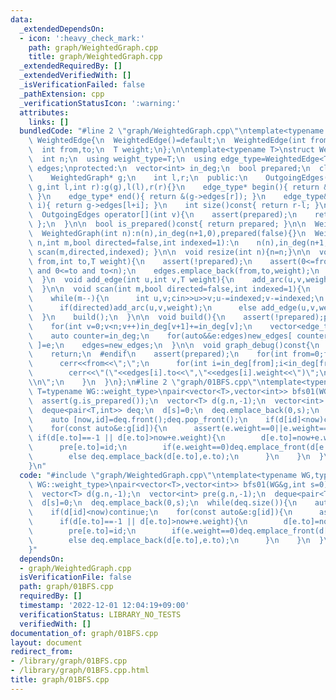 ```yaml
---
data:
  _extendedDependsOn:
  - icon: ':heavy_check_mark:'
    path: graph/WeightedGraph.cpp
    title: graph/WeightedGraph.cpp
  _extendedRequiredBy: []
  _extendedVerifiedWith: []
  _isVerificationFailed: false
  _pathExtension: cpp
  _verificationStatusIcon: ':warning:'
  attributes:
    links: []
  bundledCode: "#line 2 \"graph/WeightedGraph.cpp\"\ntemplate<typename T>\nstruct\
    \ WeightedEdge{\n  WeightedEdge()=default;\n  WeightedEdge(int from,int to,T weight):from(from),to(to),weight(weight){}\n\
    \  int from,to;\n  T weight;\n};\n\ntemplate<typename T>\nstruct WeightedGraph{\n\
    \  int n;\n  using weight_type=T;\n  using edge_type=WeightedEdge<T>;\n  vector<edge_type>\
    \ edges;\nprotected:\n  vector<int> in_deg;\n  bool prepared;\n  class OutgoingEdges{\n\
    \    WeightedGraph* g;\n    int l,r;\n  public:\n    OutgoingEdges(WeightedGraph*\
    \ g,int l,int r):g(g),l(l),r(r){}\n    edge_type* begin(){ return &(g->edges[l]);\
    \ }\n    edge_type* end(){ return &(g->edges[r]); }\n    edge_type& operator[](int\
    \ i){ return g->edges[l+i]; }\n    int size()const{ return r-l; }\n  };\npublic:\n\
    \  OutgoingEdges operator[](int v){\n    assert(prepared);\n    return { this,in_deg[v],in_deg[v+1]\
    \ };\n  }\n\n  bool is_prepared()const{ return prepared; }\n\n  WeightedGraph():n(0),in_deg(1,0),prepared(false){}\n\
    \  WeightedGraph(int n):n(n),in_deg(n+1,0),prepared(false){}\n  WeightedGraph(int\
    \ n,int m,bool directed=false,int indexed=1):\n    n(n),in_deg(n+1,0),prepared(false){\
    \ scan(m,directed,indexed); }\n\n  void resize(int n){n=n;}\n\n  void add_arc(int\
    \ from,int to,T weight){\n    assert(!prepared);\n    assert(0<=from and from<n\
    \ and 0<=to and to<n);\n    edges.emplace_back(from,to,weight);\n    in_deg[from+1]++;\n\
    \  }\n  void add_edge(int u,int v,T weight){\n    add_arc(u,v,weight);\n    add_arc(v,u,weight);\n\
    \  }\n\n  void scan(int m,bool directed=false,int indexed=1){\n    edges.reserve(directed?m:2*m);\n\
    \    while(m--){\n      int u,v;cin>>u>>v;u-=indexed;v-=indexed;\n      T weight;cin>>weight;\n\
    \      if(directed)add_arc(u,v,weight);\n      else add_edge(u,v,weight);\n  \
    \  }\n    build();\n  }\n\n  void build(){\n    assert(!prepared);prepared=true;\n\
    \    for(int v=0;v<n;v++)in_deg[v+1]+=in_deg[v];\n    vector<edge_type> new_edges(in_deg.back());\n\
    \    auto counter=in_deg;\n    for(auto&&e:edges)new_edges[ counter[e.from]++\
    \ ]=e;\n    edges=new_edges;\n  }\n\n  void graph_debug()const{\n  #ifndef __LOCAL\n\
    \    return;\n  #endif\n    assert(prepared);\n    for(int from=0;from<n;from++){\n\
    \      cerr<<from<<\";\";\n      for(int i=in_deg[from];i<in_deg[from+1];i++)\n\
    \        cerr<<\"(\"<<edges[i].to<<\",\"<<edges[i].weight<<\")\";\n      cerr<<\"\
    \\n\";\n    }\n  }\n};\n#line 2 \"graph/01BFS.cpp\"\ntemplate<typename WG,typename\
    \ T=typename WG::weight_type>\npair<vector<T>,vector<int>> bfs01(WG&g,int s=0){\n\
    \  assert(g.is_prepared());\n  vector<T> d(g.n,-1);\n  vector<int> pre(g.n,-1);\n\
    \  deque<pair<T,int>> deq;\n  d[s]=0;\n  deq.emplace_back(0,s);\n  while(deq.size()){\n\
    \    auto [now,id]=deq.front();deq.pop_front();\n    if(d[id]<now)continue;\n\
    \    for(const auto&e:g[id]){\n      assert(e.weight==0||e.weight==1);\n     \
    \ if(d[e.to]==-1 || d[e.to]>now+e.weight){\n        d[e.to]=now+e.weight;\n  \
    \      pre[e.to]=id;\n        if(e.weight==0)deq.emplace_front(d[e.to],e.to);\n\
    \        else deq.emplace_back(d[e.to],e.to);\n      }\n    }\n  }\n  return {d,pre};\n\
    }\n"
  code: "#include \"graph/WeightedGraph.cpp\"\ntemplate<typename WG,typename T=typename\
    \ WG::weight_type>\npair<vector<T>,vector<int>> bfs01(WG&g,int s=0){\n  assert(g.is_prepared());\n\
    \  vector<T> d(g.n,-1);\n  vector<int> pre(g.n,-1);\n  deque<pair<T,int>> deq;\n\
    \  d[s]=0;\n  deq.emplace_back(0,s);\n  while(deq.size()){\n    auto [now,id]=deq.front();deq.pop_front();\n\
    \    if(d[id]<now)continue;\n    for(const auto&e:g[id]){\n      assert(e.weight==0||e.weight==1);\n\
    \      if(d[e.to]==-1 || d[e.to]>now+e.weight){\n        d[e.to]=now+e.weight;\n\
    \        pre[e.to]=id;\n        if(e.weight==0)deq.emplace_front(d[e.to],e.to);\n\
    \        else deq.emplace_back(d[e.to],e.to);\n      }\n    }\n  }\n  return {d,pre};\n\
    }"
  dependsOn:
  - graph/WeightedGraph.cpp
  isVerificationFile: false
  path: graph/01BFS.cpp
  requiredBy: []
  timestamp: '2022-12-01 12:04:19+09:00'
  verificationStatus: LIBRARY_NO_TESTS
  verifiedWith: []
documentation_of: graph/01BFS.cpp
layout: document
redirect_from:
- /library/graph/01BFS.cpp
- /library/graph/01BFS.cpp.html
title: graph/01BFS.cpp
---
```

